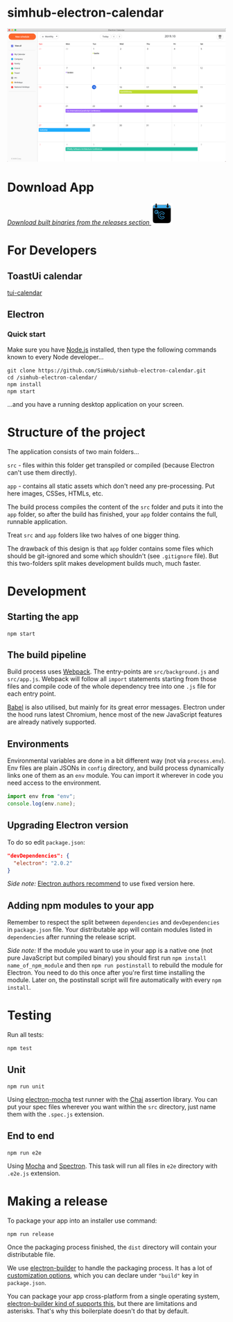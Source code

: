 # simhub-electron-calendar


 <img src="./src/images/calendar.png" alt="electron-calendar"/>

# Download App  


 <a href="https://github.com/SimHub/simhub-electron-calendar/releases"
 al="app">_Download built binaries from the releases section_  <img
 src="./resources/icons/512x512.png" width="50" alt="electron-calendar"/></a> 


# For Developers  

## ToastUi calendar 

<a href="https://github.com/nhn/tui.calendar">tui-calendar</a> 

## Electron  

### Quick start

Make sure you have [Node.js](https://nodejs.org) installed, then type the following commands known to every Node developer...
```
git clone https://github.com/SimHub/simhub-electron-calendar.git
cd /simhub-electron-calendar/
npm install
npm start
```
...and you have a running desktop application on your screen.

# Structure of the project

The application consists of two main folders...

`src` - files within this folder get transpiled or compiled (because Electron can't use them directly).

`app` - contains all static assets which don't need any pre-processing. Put here images, CSSes, HTMLs, etc.

The build process compiles the content of the `src` folder and puts it into the `app` folder, so after the build has finished, your `app` folder contains the full, runnable application.

Treat `src` and `app` folders like two halves of one bigger thing.

The drawback of this design is that `app` folder contains some files which should be git-ignored and some which shouldn't (see `.gitignore` file). But this two-folders split makes development builds much, much faster.

# Development

## Starting the app

```
npm start
```

## The build pipeline

Build process uses [Webpack](https://webpack.js.org/). The entry-points are `src/background.js` and `src/app.js`. Webpack will follow all `import` statements starting from those files and compile code of the whole dependency tree into one `.js` file for each entry point.

[Babel](http://babeljs.io/) is also utilised, but mainly for its great error messages. Electron under the hood runs latest Chromium, hence most of the new JavaScript features are already natively supported.

## Environments

Environmental variables are done in a bit different way (not via `process.env`). Env files are plain JSONs in `config` directory, and build process dynamically links one of them as an `env` module. You can import it wherever in code you need access to the environment.
```js
import env from "env";
console.log(env.name);
```

## Upgrading Electron version

To do so edit `package.json`:
```json
"devDependencies": {
  "electron": "2.0.2"
}
```
*Side note:* [Electron authors recommend](http://electron.atom.io/docs/tutorial/electron-versioning/) to use fixed version here.

## Adding npm modules to your app

Remember to respect the split between `dependencies` and `devDependencies` in `package.json` file. Your distributable app will contain modules listed in `dependencies` after running the release script.

*Side note:* If the module you want to use in your app is a native one (not pure JavaScript but compiled binary) you should first  run `npm install name_of_npm_module` and then `npm run postinstall` to rebuild the module for Electron. You need to do this once after you're first time installing the module. Later on, the postinstall script will fire automatically with every `npm install`.

# Testing

Run all tests:
```
npm test
```

## Unit

```
npm run unit
```
Using [electron-mocha](https://github.com/jprichardson/electron-mocha) test runner with the [Chai](http://chaijs.com/api/assert/) assertion library. You can put your spec files wherever you want within the `src` directory, just name them with the `.spec.js` extension.

## End to end

```
npm run e2e
```
Using [Mocha](https://mochajs.org/) and [Spectron](http://electron.atom.io/spectron/). This task will run all files in `e2e` directory with `.e2e.js` extension.

# Making a release

To package your app into an installer use command:
```
npm run release
```

Once the packaging process finished, the `dist` directory will contain your distributable file.

We use [electron-builder](https://github.com/electron-userland/electron-builder) to handle the packaging process. It has a lot of [customization options](https://www.electron.build/configuration/configuration), which you can declare under `"build"` key in `package.json`.

You can package your app cross-platform from a single operating system, [electron-builder kind of supports this](https://www.electron.build/multi-platform-build), but there are limitations and asterisks. That's why this boilerplate doesn't do that by default.
